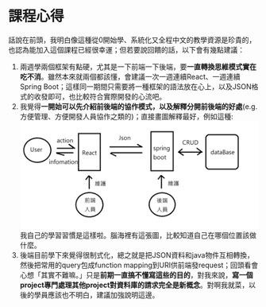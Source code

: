 # 課程心得
話說在前頭，我明白像這種從0開始學、系統化又全程中文的教學資源是珍貴的，也認為能加入這個課程已經很幸運；但若要說回饋的話，以下會有幾點建議：
  
1. 兩週學兩個框架有點硬，尤其是一下前端一下後端，要**一直轉換思維模式實在吃不消**。雖然本來就兩個都該懂，會建議一次一週連續React、一週連續Spring Boot；這樣同一期間只需要將一種框架的語法放在心上，以及JSON格式的收發即可，也比較符合實際開發的心流吧。
2. 我覺得**一開始可以先介紹前後端的協作模式，以及解釋分開前後端的好處**(e.g.方便管理、方便開發人員協作之類的)；直接畫圖解釋最好，例如這種:![](%E4%BE%8B%E5%A6%82%E9%80%99%E7%A8%AE.png)
   我自己的學習習慣是這樣啦。腦海裡有這張圖，比較知道自己在哪個位置該做什麼。
3. 後端目前學下來覺得很制式化，總之就是把JSON資料和java物件互相轉換，然後把常用的query包成function mapping到URI供前端發request；回頭看會心想「其實不難嘛。」只是**前期一直搞不懂寫這些的目的**，對我來說，**寫一個project專門處理其他project對資料庫的請求完全是新概念**。對啊我就菜，以後的學員應該也不明白，建議加強說明這邊。